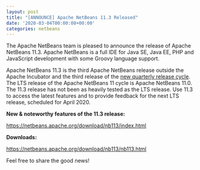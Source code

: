 ```yaml
---
layout: post
title: "[ANNOUNCE] Apache NetBeans 11.3 Released"
date: '2020-03-04T00:00:00+00:00'
categories: netbeans
---
```

The Apache NetBeans team is pleased to announce the release of Apache NetBeans 11.3. Apache NetBeans is a full IDE for Java SE, Java EE, PHP and JavaScript development with some Groovy language support.

<p>Apache NetBeans 11.3 is the third Apache NetBeans release outside the Apache Incubator and the third release of the <a href="https://cwiki.apache.org/confluence/display/NETBEANS/Release+Schedule">new quarterly release cycle</a>.  The LTS release of the Apache NetBeans 11 cycle is Apache NetBeans 11.0. The 11.3 release has not been as heavily tested as the LTS release. Use 11.3 to access the latest features and to provide feedback for the next LTS release, scheduled for April 2020.</p>

<p><b>New & noteworthy features of the 11.3 release:</b></p>

<p><a href="https://netbeans.apache.org/download/nb113/index.html">https://netbeans.apache.org/download/nb113/index.html</a></p>

<p><b>Downloads:</b></p>

<p><a href="https://netbeans.apache.org/download/nb113/nb113.html">https://netbeans.apache.org/download/nb113/nb113.html</a></p>

<p>Feel free to share the good news!</p>
